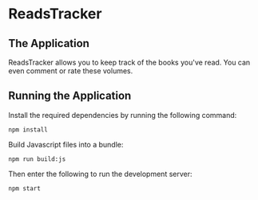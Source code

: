 # ReadsTracker

## The Application

ReadsTracker allows you to keep track of the books you've read. You can even comment or rate these volumes.

## Running the Application

Install the required dependencies by running the following command:

```
npm install
```

Build Javascript files into a bundle:

```
npm run build:js
```

Then enter the following to run the development server:

```
npm start
```